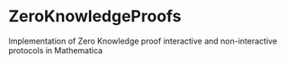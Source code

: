 # ZeroKnowledgeProofs
Implementation of Zero Knowledge proof interactive and non-interactive protocols in Mathematica
